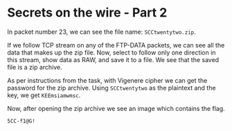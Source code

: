 # Secrets on the wire - Part 2

In packet number 23, we can see the file name: `SCCtwentytwo.zip`.

If we follow TCP stream on any of the FTP-DATA packets, we can see all the data that makes up the zip file.
Now, select to follow only one direction in this stream, show data as RAW, and save it to a file.
We see that the saved file is a zip archive.

As per instructions from the task, with Vigenere cipher we can get the password for the zip archive.
Using `SCCtwentytwo` as the plaintext and the key, we get `KEEmsiamwmsc`.

Now, after opening the zip archive we see an image which contains the flag.

`5CC-f1@G!`
